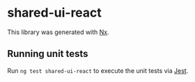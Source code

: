 # shared-ui-react

This library was generated with [Nx](https://nx.dev).

## Running unit tests

Run `ng test shared-ui-react` to execute the unit tests via [Jest](https://jestjs.io).
